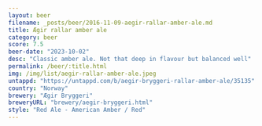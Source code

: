 ```yaml
---
layout: beer
filename: _posts/beer/2016-11-09-aegir-rallar-amber-ale.md
title: Ægir rallar amber ale
category: beer
score: 7.5
beer-date: "2023-10-02"
desc: "Classic amber ale. Not that deep in flavour but balanced well"
permalink: /beer/:title.html
img: /img/list/aegir-rallar-amber-ale.jpeg
untappd: "https://untappd.com/b/aegir-bryggeri-rallar-amber-ale/35135"
country: "Norway"
brewery: "Ægir Bryggeri"
breweryURL: "brewery/aegir-bryggeri.html"
style: "Red Ale - American Amber / Red"
---
```

